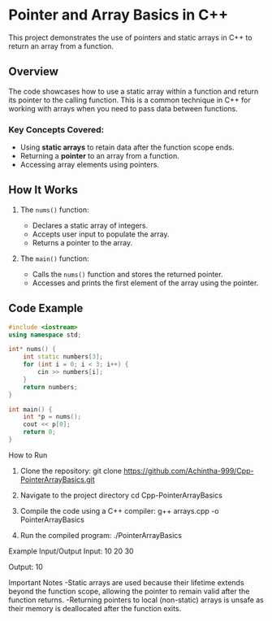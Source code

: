 # Pointer and Array Basics in C++

This project demonstrates the use of pointers and static arrays in C++ to return an array from a function.

## Overview

The code showcases how to use a static array within a function and return its pointer to the calling function. This is a common technique in C++ for working with arrays when you need to pass data between functions.

### Key Concepts Covered:
- Using **static arrays** to retain data after the function scope ends.
- Returning a **pointer** to an array from a function.
- Accessing array elements using pointers.

## How It Works

1. The `nums()` function:
   - Declares a static array of integers.
   - Accepts user input to populate the array.
   - Returns a pointer to the array.

2. The `main()` function:
   - Calls the `nums()` function and stores the returned pointer.
   - Accesses and prints the first element of the array using the pointer.

## Code Example

```cpp
#include <iostream>
using namespace std;

int* nums() {
    int static numbers[3];
    for (int i = 0; i < 3; i++) {
        cin >> numbers[i];
    }
    return numbers;
}

int main() {
    int *p = nums();
    cout << p[0];
    return 0;
}
```
How to Run

1. Clone the repository:
   git clone https://github.com/Achintha-999/Cpp-PointerArrayBasics.git

2. Navigate to the project directory
    cd Cpp-PointerArrayBasics

3. Compile the code using a C++ compiler:
     g++ arrays.cpp -o PointerArrayBasics

4. Run the compiled program:
   ./PointerArrayBasics

Example Input/Output
Input:
10
20
30

Output:
10

Important Notes
-Static arrays are used because their lifetime extends beyond the function scope, allowing the pointer to remain valid after the function returns.
-Returning pointers to local (non-static) arrays is unsafe as their memory is deallocated after the function exits.
